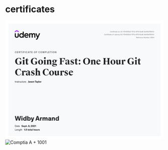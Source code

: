 # certificates


![git udemy](/UC-704303b3-737a-4f70-8cd8-3e40fa76031c.jpeg)
![Comptia A + 1001](UC-9893c293-5eaf-4ddd-a77b-9451725408ea.jpg)
